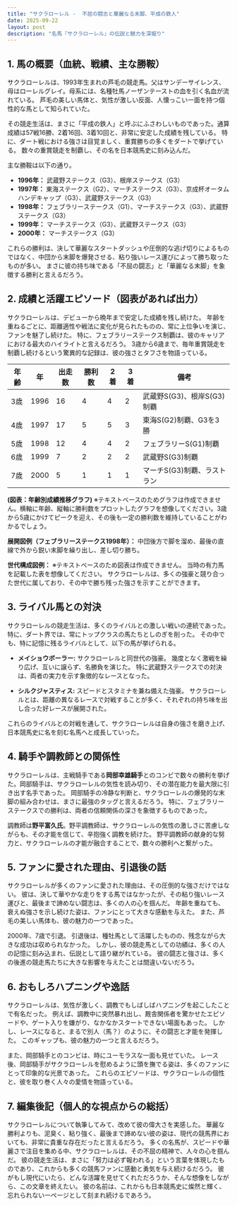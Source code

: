 ```yaml
---
title: "サクラローレル -  不屈の闘志と華麗なる末脚、平成の鉄人"
date: 2025-09-22
layout: post
description: "名馬『サクラローレル』の伝説と魅力を深堀り"
---
```


## 1. 馬の概要（血統、戦績、主な勝鞍）

サクラローレルは、1993年生まれの芦毛の競走馬。父はサンデーサイレンス、母はローレルグレイ。母系には、名種牡馬ノーザンテーストの血を引く名血が流れている。  芦毛の美しい馬体と、気性が激しい反面、人懐っこい一面を持つ個性的な馬として知られていた。

その競走生活は、まさに「平成の鉄人」と呼ぶにふさわしいものであった。通算成績は57戦16勝、2着16回、3着10回と、非常に安定した成績を残している。  特に、ダート戦における強さは目覚ましく、重賞勝ちの多くをダートで挙げている。  数々の重賞競走を制覇し、その名を日本競馬史に刻み込んだ。

主な勝鞍は以下の通り。

* **1996年：**  武蔵野ステークス（G3）、根岸ステークス（G3）
* **1997年：**  東海ステークス（G2）、マーチステークス（G3）、京成杯オータムハンデキャップ（G3）、武蔵野ステークス（G3）
* **1998年：**  フェブラリーステークス（G1）、マーチステークス（G3）、武蔵野ステークス（G3）
* **1999年：**  マーチステークス（G3）、武蔵野ステークス（G3）
* **2000年：**  マーチステークス（G3）


これらの勝利は、決して華麗なスタートダッシュや圧倒的な逃げ切りによるものではなく、中団から末脚を爆発させる、粘り強いレース運びによって勝ち取ったものが多い。  まさに彼の持ち味である「不屈の闘志」と「華麗なる末脚」を象徴する勝利と言えるだろう。


## 2. 成績と活躍エピソード（図表があれば出力）

サクラローレルは、デビューから晩年まで安定した成績を残し続けた。  年齢を重ねるごとに、距離適性や戦法に変化が見られたものの、常に上位争いを演じ、ファンを魅了し続けた。  特に、フェブラリーステークス制覇は、彼のキャリアにおける最大のハイライトと言えるだろう。  3歳から6歳まで、毎年重賞競走を制覇し続けるという驚異的な記録は、彼の強さとタフさを物語っている。

| 年齢 | 年 | 出走数 | 勝利数 | 2着 | 3着 | 備考 |
|---|---|---|---|---|---|---|
| 3歳 | 1996 | 16 | 4 | 4 | 2 | 武蔵野S(G3)、根岸S(G3)制覇 |
| 4歳 | 1997 | 17 | 5 | 5 | 3 | 東海S(G2)制覇、G3を3勝 |
| 5歳 | 1998 | 12 | 4 | 4 | 2 | フェブラリーS(G1)制覇 |
| 6歳 | 1999 | 7 | 2 | 2 | 2 |  武蔵野S(G3)制覇 |
| 7歳 | 2000 | 5 | 1 | 1 | 1 | マーチS(G3)制覇、ラストラン |


**(図表：年齢別成績推移グラフ)**  ※テキストベースのためグラフは作成できません。横軸に年齢、縦軸に勝利数をプロットしたグラフを想像してください。3歳から5歳にかけてピークを迎え、その後も一定の勝利数を維持していることがわかるでしょう。


**展開図例（フェブラリーステークス1998年）：**  中団後方で脚を溜め、最後の直線で外から鋭い末脚を繰り出し、差し切り勝ち。


**世代構成図例：**  ※テキストベースのため図表は作成できません。  当時の有力馬を記載した表を想像してください。  サクラローレルは、多くの強豪と競り合った世代に属しており、その中で勝ち残った強さを示すことができます。


## 3. ライバル馬との対決

サクラローレルの競走生活は、多くのライバルとの激しい戦いの連続であった。  特に、ダート界では、常にトップクラスの馬たちとしのぎを削った。  その中でも、特に記憶に残るライバルとして、以下の馬が挙げられる。

* **メイショウボーラー:**  サクラローレルと同世代の強豪。  幾度となく激戦を繰り広げ、互いに譲らず、名勝負を演じた。  特に武蔵野ステークスでの対決は、両者の実力を示す象徴的なレースとなった。

* **シルクジャスティス:**  スピードとスタミナを兼ね備えた強豪。  サクラローレルとは、距離の異なるレースで対戦することが多く、それぞれの持ち味を出し合った好レースが展開された。

これらのライバルとの対戦を通して、サクラローレルは自身の強さを磨き上げ、日本競馬史に名を刻む名馬へと成長していった。


## 4. 騎手や調教師との関係性

サクラローレルは、主戦騎手である**岡部幸雄騎手**とのコンビで数々の勝利を挙げた。岡部騎手は、サクラローレルの気性を読み切り、その潜在能力を最大限に引き出す名手であった。  岡部騎手の冷静な判断と、サクラローレルの爆発的な末脚の組み合わせは、まさに最強のタッグと言えるだろう。  特に、フェブラリーステークスでの勝利は、両者の信頼関係の深さを象徴するものであった。

調教師は**野平富久氏**。野平調教師は、サクラローレルの気性の激しさに苦慮しながらも、その才能を信じて、辛抱強く調教を続けた。  野平調教師の献身的な努力と、サクラローレルの才能が融合することで、数々の勝利へと繋がった。


## 5. ファンに愛された理由、引退後の話

サクラローレルが多くのファンに愛された理由は、その圧倒的な強さだけではない。  彼は、決して華やかな走りをする馬ではなかったが、その粘り強いレース運びと、最後まで諦めない闘志は、多くの人の心を掴んだ。  年齢を重ねても、衰えぬ強さを示し続けた姿は、ファンにとって大きな感動を与えた。  また、芦毛の美しい馬体も、彼の魅力の一つであった。

2000年、7歳で引退。  引退後は、種牡馬として活躍したものの、残念ながら大きな成功は収められなかった。  しかし、彼の競走馬としての功績は、多くの人の記憶に刻み込まれ、伝説として語り継がれている。  彼の闘志と強さは、多くの後進の競走馬たちに大きな影響を与えたことは間違いないだろう。


## 6. おもしろハプニングや逸話

サクラローレルは、気性が激しく、調教でもしばしばハプニングを起こしたことで有名だった。  例えば、調教中に突然暴れ出し、厩舎関係者を驚かせたエピソードや、ゲート入りを嫌がり、なかなかスタートできない場面もあった。  しかし、レースになると、まるで別人（馬？）のように、その闘志と才能を発揮した。  このギャップも、彼の魅力の一つと言えるだろう。

また、岡部騎手とのコンビは、時にユーモラスな一面も見せていた。  レース後、岡部騎手がサクラローレルを慰めるように頭を撫でる姿は、多くのファンにとって印象的な光景であった。  これらのエピソードは、サクラローレルの個性と、彼を取り巻く人々の愛情を物語っている。


## 7. 編集後記（個人的な視点からの総括）

サクラローレルについて執筆してみて、改めて彼の偉大さを実感した。  華麗な勝利よりも、泥臭く、粘り強く、最後まで諦めない彼の姿は、現代の競馬界においても、非常に貴重な存在だったと言えるだろう。  多くの名馬が、スピードや華麗さで注目を集める中、サクラローレルは、その不屈の精神で、人々の心を掴んだ。  彼の競走生活は、まさに「努力は必ず報われる」という言葉を体現したものであり、これからも多くの競馬ファンに感動と勇気を与え続けるだろう。  彼がもし現代にいたら、どんな活躍を見せてくれただろうか、そんな想像をしながら、この文章を終えたい。  彼の名前は、これからも日本競馬史に燦然と輝く、忘れられない一ページとして刻まれ続けるであろう。
